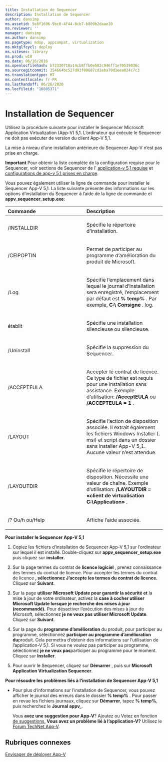 ```yaml
---
title: Installation de Sequencer
description: Installation de Sequencer
author: dansimp
ms.assetid: 5e8f1696-9bc0-4f44-8cb7-b809b2daae10
ms.reviewer: ''
manager: dansimp
ms.author: dansimp
ms.pagetype: mdop, appcompat, virtualization
ms.mktglfcycl: deploy
ms.sitesec: library
ms.prod: w10
ms.date: 06/16/2016
ms.openlocfilehash: b72330718a14cb8ffb0e582c946ff1e70539036c
ms.sourcegitcommit: 354664bc527d93f80687cd2eba70d1eea024c7c3
ms.translationtype: MT
ms.contentlocale: fr-FR
ms.lasthandoff: 06/26/2020
ms.locfileid: "10805371"
---
```

# Installation de Sequencer


Utilisez la procédure suivante pour installer le Sequencer Microsoft Application Virtualization (App-V) 5,1. L’ordinateur qui exécute le Sequencer ne doit pas exécuter de version du client App-V 5,1.

La mise à niveau d’une installation antérieure du Sequencer App-V n’est pas prise en charge.

**Important**  Pour obtenir la liste complète de la configuration requise pour le Sequencer, voir sections de Sequencer de l' [application-v 5,1 requise](app-v-51-prerequisites.md) et [configurations de app-v 5,1 prises en charge](app-v-51-supported-configurations.md).

 

Vous pouvez également utiliser la ligne de commande pour installer le Sequencer App-V 5,1. La liste suivante présente des informations sur les options d’installation du Sequencer à l’aide de la ligne de commande et **appv\_sequencer\_setup.exe**:

<table>
<colgroup>
<col width="50%" />
<col width="50%" />
</colgroup>
<thead>
<tr class="header">
<th align="left">Commande</th>
<th align="left">Description</th>
</tr>
</thead>
<tbody>
<tr class="odd">
<td align="left"><p>/INSTALLDIR</p></td>
<td align="left"><p>Spécifie le répertoire d’installation.</p></td>
</tr>
<tr class="even">
<td align="left"><p>/CEIPOPTIN</p></td>
<td align="left"><p>Permet de participer au programme d’amélioration du produit de Microsoft.</p></td>
</tr>
<tr class="odd">
<td align="left"><p>/Log</p></td>
<td align="left"><p>Spécifie l’emplacement dans lequel le journal d’installation sera enregistré, l’emplacement par défaut est <strong> % temp% </strong> . Par exemple, <strong> C:\ Consigne </strong> . log.</p></td>
</tr>
<tr class="even">
<td align="left"><p>établit</p></td>
<td align="left"><p>Spécifie une installation silencieuse ou silencieuse.</p></td>
</tr>
<tr class="odd">
<td align="left"><p>/Uninstall</p></td>
<td align="left"><p>Spécifie la suppression du Sequencer.</p></td>
</tr>
<tr class="even">
<td align="left"><p>/ACCEPTEULA</p></td>
<td align="left"><p>Accepter le contrat de licence. Ce type de fichier est requis pour une installation sans assistance. Exemple d’utilisation: <strong> /AcceptEULA </strong> ou <strong> /ACCEPTEULA = 1 </strong> .</p></td>
</tr>
<tr class="odd">
<td align="left"><p>/LAYOUT</p></td>
<td align="left"><p>Spécifie l’action de disposition associée. Il extrait également les fichiers Windows Installer (. msi) et script dans un dossier sans installer App-V 5,1. Aucune valeur n’est attendue.</p></td>
</tr>
<tr class="even">
<td align="left"><p>/LAYOUTDIR</p></td>
<td align="left"><p>Spécifie le répertoire de disposition. Nécessite une valeur de chaîne. Exemple d’utilisation: <strong> /LAYOUTDIR = «client de virtualisation C:\Application» </strong> .</p></td>
</tr>
<tr class="odd">
<td align="left"><p>/? Ou/h ou/Help</p></td>
<td align="left"><p>Affiche l’aide associée.</p></td>
</tr>
</tbody>
</table>

 

**Pour installer le Sequencer App-V 5,1**

1.  Copiez les fichiers d’installation de Sequencer App-V 5,1 sur l’ordinateur sur lequel il est installé. Double-cliquez sur **appv\_sequencer\_setup.exe** puis cliquez sur **installer**.

2.  Sur la page termes du contrat de **licence logiciel** , prenez connaissance des termes du contrat de licence. Pour accepter les termes du contrat de licence **, sélectionnez J’accepte les termes du contrat de licence.** Cliquez sur **Suivant**.

3.  Sur la page **utiliser Microsoft Update pour garantir la sécurité et** la mise à jour de votre ordinateur, activez la **case à cocher utiliser Microsoft Update lorsque je recherche des mises à jour (recommandé).** Pour désactiver l’exécution des mises à jour de Microsoft, sélectionnez **je ne veux pas utiliser Microsoft Update**. Cliquez sur **Suivant**.

4.  Sur la page du **programme d’amélioration** du produit, pour participer au programme, sélectionnez **participer au programme d’amélioration du**produit. Cela permettra d’obtenir des informations sur l’utilisation de l’application-V 5,1. Si vous ne voulez pas participer au programme, sélectionnez **je ne veux pas**participer au programme pour le moment. Cliquez sur **Installer**.

5.  Pour ouvrir le Sequencer, cliquez sur **Démarrer** , puis sur **Microsoft Application Virtualization Sequencer**.

**Pour résoudre les problèmes liés à l’installation de Sequencer App-V 5,1**

-   Pour plus d’informations sur l’installation de Sequencer, vous pouvez afficher le journal des erreurs dans le dossier **% temp%** . Pour passer en revue les fichiers journaux, cliquez sur **Démarrer**, tapez **% temp%**, puis recherchez le **Journal appv\_**.

    Vous **avez une suggestion pour App-V**? Ajoutez ou Votez en fonction [de suggestions.](http://appv.uservoice.com/forums/280448-microsoft-application-virtualization) **Vous avez un problème lié à l’application-V?** Utilisez le [Forum TechNet App-V](https://social.technet.microsoft.com/Forums/home?forum=mdopappv).

## Rubriques connexes


[Envisager de déployer App-V](planning-to-deploy-app-v51.md)

 

 





